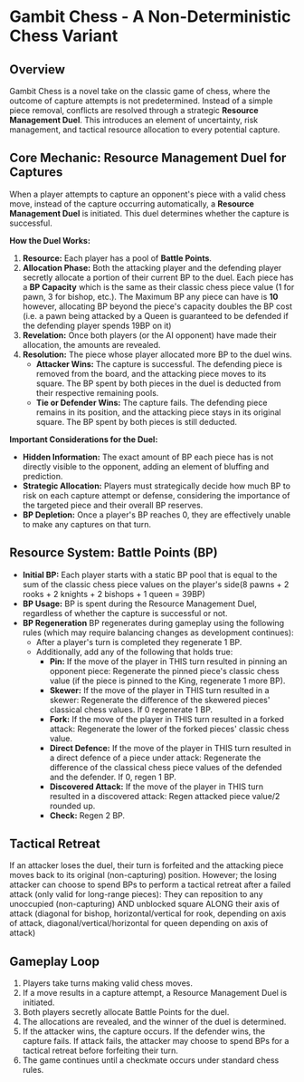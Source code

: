 # Gambit Chess - A Non-Deterministic Chess Variant

## Overview

Gambit Chess is a novel take on the classic game of chess, where the outcome of capture attempts is not predetermined. Instead of a simple piece removal, conflicts are resolved through a strategic **Resource Management Duel**. This introduces an element of uncertainty, risk management, and tactical resource allocation to every potential capture.

## Core Mechanic: Resource Management Duel for Captures

When a player attempts to capture an opponent's piece with a valid chess move, instead of the capture occurring automatically, a **Resource Management Duel** is initiated. This duel determines whether the capture is successful.

**How the Duel Works:**

1.  **Resource:** Each player has a pool of **Battle Points**.
2.  **Allocation Phase:** Both the attacking player and the defending player secretly allocate a portion of their current BP to the duel. Each piece has a **BP Capacity** which is the same as their classic chess piece value (1 for pawn, 3 for bishop, etc.). The Maximum BP any piece can have is **10** however, allocating BP beyond the piece's capacity doubles the BP cost (i.e. a pawn being attacked by a Queen is guaranteed to be defended if the defending player spends 19BP on it)
3.  **Revelation:** Once both players (or the AI opponent) have made their allocation, the amounts are revealed.
4.  **Resolution:** The piece whose player allocated more BP to the duel wins.
    * **Attacker Wins:** The capture is successful. The defending piece is removed from the board, and the attacking piece moves to its square. The BP spent by both pieces in the duel is deducted from their respective remaining pools.
    * **Tie or Defender Wins:** The capture fails. The defending piece remains in its position, and the attacking piece stays in its original square. The BP spent by both pieces is still deducted.

**Important Considerations for the Duel:**

* **Hidden Information:** The exact amount of BP each piece has is not directly visible to the opponent, adding an element of bluffing and prediction.
* **Strategic Allocation:** Players must strategically decide how much BP to risk on each capture attempt or defense, considering the importance of the targeted piece and their overall BP reserves.
* **BP Depletion:** Once a player's BP reaches 0, they are effectively unable to make any captures on that turn.

## Resource System: Battle Points (BP)

* **Initial BP:** Each player starts with a static BP pool that is equal to the sum of the classic chess piece values on the player's side(8 pawns + 2 rooks + 2 knights + 2 bishops + 1 queen = 39BP)
* **BP Usage:** BP is spent during the Resource Management Duel, regardless of whether the capture is successful or not.
* **BP Regeneration** BP regenerates during gameplay using the following rules (which may require balancing changes as development continues):
   * After a player's turn is completed they regenerate 1 BP.
   * Additionally, add any of the following that holds true:
      * **Pin:** If the move of the player in THIS turn resulted in pinning an opponent piece: Regenerate the pinned piece's classic chess value (if the piece is pinned to the King, regenerate 1 more BP).
      * **Skewer:** If the move of the player in THIS turn resulted in a skewer: Regenerate the difference of the skewered pieces' classical chess values. If 0 regenerate 1 BP.
      * **Fork:** If the move of the player in THIS turn resulted in a forked attack: Regenerate the lower of the forked pieces' classic chess value.
      * **Direct Defence:** If the move of the player in THIS turn resulted in a direct defence of a piece under attack: Regenerate the difference of the classical chess piece values of the defended and the defender. If 0, regen 1 BP.
      * **Discovered Attack:** If the move of the player in THIS turn resulted in a discovered attack: Regen attacked piece value/2 rounded up.
      * **Check:** Regen 2 BP.

## Tactical Retreat

If an attacker loses the duel, their turn is forfeited and the attacking piece moves back to its original (non-capturing) position. However; the losing attacker can choose to spend BPs to perform a tactical retreat after a failed attack (only valid for long-range pieces): They can reposition to any unoccupied (non-capturing) AND unblocked square ALONG their axis of attack (diagonal for bishop, horizontal/vertical for rook, depending on axis of attack, diagonal/vertical/horizontal for queen depending on axis of attack)

## Gameplay Loop

1.  Players take turns making valid chess moves.
2.  If a move results in a capture attempt, a Resource Management Duel is initiated.
3.  Both players secretly allocate Battle Points for the duel.
4.  The allocations are revealed, and the winner of the duel is determined.
5.  If the attacker wins, the capture occurs. If the defender wins, the capture fails. If attack fails, the attacker may choose to spend BPs for a tactical retreat before forfeiting their turn.
6.  The game continues until a checkmate occurs under standard chess rules.